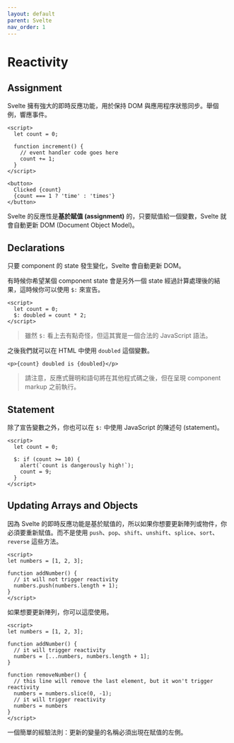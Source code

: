 ```yaml
---
layout: default
parent: Svelte
nav_order: 1
---
```


# Reactivity

## Assignment

Svelte 擁有強大的即時反應功能，用於保持 DOM 與應用程序狀態同步。舉個例，響應事件。

```svelte
<script>
  let count = 0;

  function increment() {
    // event handler code goes here
    count += 1;
  }
</script>

<button>
  Clicked {count}
  {count === 1 ? 'time' : 'times'}
</button>
```

Svelte 的反應性是**基於賦值 (assignment)** 的，只要賦值給一個變數，Svelte 就會自動更新 DOM (Document Object Model)。

## Declarations

只要 component 的 state 發生變化，Svelte 會自動更新 DOM。

有時候你希望某個 component state 會是另外一個 state 經過計算處理後的結果，這時候你可以使用 `$:` 來宣告。

```svelte
<script>
  let count = 0;
  $: doubled = count * 2;
</script>
```

> 雖然 `$:` 看上去有點奇怪，但這其實是一個合法的 JavaScript 語法。

之後我們就可以在 HTML 中使用 `doubled` 這個變數。

```svelte
<p>{count} doubled is {doubled}</p>
```

> 請注意，反應式聲明和語句將在其他程式碼之後，但在呈現 component markup 之前執行。

## Statement

除了宣告變數之外，你也可以在 `$:` 中使用 JavaScript 的陳述句 (statement)。

```svelte
<script>
  let count = 0;

  $: if (count >= 10) {
    alert(`count is dangerously high!`);
    count = 9;
  }
</script>
```

## Updating Arrays and Objects

因為 Svelte 的即時反應功能是基於賦值的，所以如果你想要更新陣列或物件，你必須要重新賦值。而不是使用 `push`、`pop`、`shift`、`unshift`、`splice`、`sort`、`reverse` 這些方法。

```svelte
<script>
let numbers = [1, 2, 3];

function addNumber() {
  // it will not trigger reactivity
  numbers.push(numbers.length + 1);
}
</script>
```

如果想要更新陣列，你可以這麼使用。

```svelte
<script>
let numbers = [1, 2, 3];

function addNumber() {
  // it will trigger reactivity
  numbers = [...numbers, numbers.length + 1];
}

function removeNumber() {
  // this line will remove the last element, but it won't trigger reactivity
  numbers = numbers.slice(0, -1);
  // it will trigger reactivity
  numbers = numbers
}
</script>
```

一個簡單的經驗法則：更新的變量的名稱必須出現在賦值的左側。
